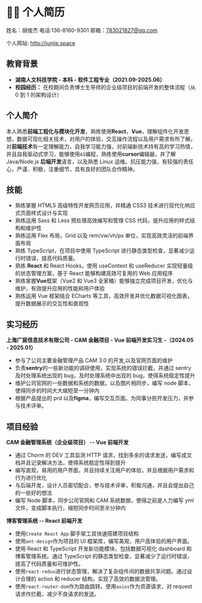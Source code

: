 # 🧑‍💻 个人简历

姓名：胡俊杰 电话:136-8160-9301 邮箱：783021827@qq.com

个人网站: http://junjie.space

## 教育背景

- **湖南人文科技学院 - 本科 - 软件工程专业（2021.09-2025.06）**
- **校园经历：** 在校期间负责博士生导师的企业级项目的前端开发的整体流程（从 0 到 1 的架构设计）

## 个人简介

本人熟悉**前端工程化与模块化开发**，熟练使用**React**，**Vue**，理解组件化开发思想，数据可现化相关技术，对用户的体验，交互操作流程以及用户需求有所了解。对**前端技术**有一定理解能力，自我学习能力强，对前端新技术持有高的学习热情，并且自我驱动式学习，能够使用`AI`编程，熟练使用**cursor**编辑器，并了解 Java/Node.js **后端开发**语言，以及熟悉 Linux 运维。抗压能力强，有较强的责任心，严谨、积极，注重细节，具有良好的团队合作精神。

## 技能

- 熟练掌握 HTML5 高级特性开发网页应用，并精通 CSS3 技术进行现代化响应式页面样式设计与实现
- 熟练运用 Sass 和 Less 预处理高效编写和管理 CSS 代码，提升应用的样式结构和维护性
- 熟练运用 Flex 布局，Grid 以及 rem/vw/vh/px 单位，实现高效灵活的前端界面布局
- 熟练 TypeScript，在项目中使用 TypeScript 进行静态类型检查，显著减少运行时错误，提高代码质量。
- 熟练 **React** 和 React Hooks，使用 useContext 和 useReducer 实现轻量级的状态管理方案，基于 React 能够构建高效可复用的 Web 应用程序
- 熟练掌握**Vue**框架（Vue2 和 Vue3 全家桶）能够独立完成项目开发，优化与维护，有效提升应用的性能和用户体验
- 熟练运用 Vue 框架结合 ECharts 等工具，高效开发并优化数据可视化图表，提升数据展示的交互性和直观性

## 实习经历

**上海广宸信息技术有限公司 - CAM 金融项目 - Vue 前端开发实习生 -（2024.05 - 2025.01）**

- 参与了公司主要金融管理产品 CAM 3.0 的开发,以及官网页面的维护
- 负责**sentry**的一些新功能的调研使用，实现系统的错误拦截，并通过 sentry 及时处理系统出现的 bug，及时处理系统中出现的 bug，使得系统稳定性提升
- 维护公司官网的一些数据和系统的数据，以及图片相同步，编写 node 脚本，使得同步的时间大大缩短至一分钟内
- 根据产品提出的 prd 以及**figma**，编写交互页面。为同事分担开发压力，并参与技术评审。

## 项目经验

**CAM 金融管理系统（企业级项目） -- Vue 前端开发**

- 通过 Chorm 的 DEV 工具监测 HTTP 请求，找到多余的请求发送，编写成文档并且记录解决方法，使得系统稳定性得到提升
- 编写直观，易用的用户界面，并且持续关注用户的体验，并且根据用户需求和行为进行优化
- 与后端开发，设计人员密切配合，参与技术评审，积极沟通，并且会提出自己的一些好的想法
- 编写 Node 脚本，同步公司官网和 CAM 系统数据，使得之前是人力编写 yml 文件，变成脚本执行，缩短同步时间至半分钟内

**博客管理系统 -- React 前端开发**

- 使用`Create React App` 脚手架工具快速搭建项目结构
- 使用`ant-design`作为项目的 UI 框架库，编写美观，用户高体验的用户界面。
- 使用 React 和 TypeScript 开发新功能模块，包括数据可视化 dashboard 和博客管理系统。通过 TypeScript 的静态类型检查，显著减少了运行时错误，提高了代码质量和可维护性。
- 使用`react-redux`进行状态管理，解决了复杂组件间的数据共享问题。通过设计合理的 action 和 reducer 结构，实现了高效的数据流管理。
- 使用`react-router-dom`作为路由跳转。使用`axios`作为资源请求，对 request 请求作拦截，减少不良请求的发送。
